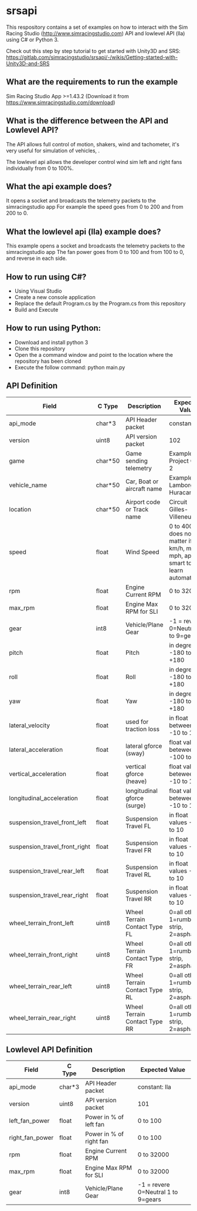 # srsapi
This respository contains a set of examples on how to interact with the Sim Racing Studio (http://www.simracingstudio.com) API and lowlevel API (lla) using C# or Python 3.

Check out this step by step tutorial to get started with Unity3D and SRS:
https://gitlab.com/simracingstudio/srsapi/-/wikis/Getting-started-with-Unity3D-and-SRS

## What are the requirements to run the example
Sim Racing Studio App >=1.43.2 (Download it from https://www.simracingstudio.com/download)

## What is the difference between the API and Lowlevel API?
The API allows full control of motion, shakers, wind and tachometer, it's very useful for simulation of vehicles, .

The lowlevel api allows the developer control wind sim left and right fans individually from 0 to 100%.

## What the api example does?
It opens a socket and broadcasts the telemetry packets to the simracingstudio app
For example the speed goes from 0 to 200 and from 200 to 0.

## What the lowlevel api (lla) example does?
This example opens a socket and broadcasts the telemetry packets to the simracingstudio app
The fan power goes from 0 to 100 and from 100 to 0, and reverse in each side.

## How to run using C#?
* Using Visual Studio
* Create a new console application
* Replace the default Program.cs by the Program.cs from this repository
* Build and Execute

## How to run using Python:
* Download and install python 3
* Clone this repository
* Open the a command window and point to the location where the repository has been cloned
* Execute the follow command: python main.py

## API Definition
| Field | C Type | Description | Expected Value |
| --- | --- | --- | --- | 
| api_mode | char*3 | API Header packet | constant: api |
| version | uint8 | API version packet | 102 |
| game | char*50 | Game sending telemetry | Example: Project Cars 2 | 
| vehicle_name | char*50 | Car, Boat or aircraft name | Example: Lamborghini Huracan | 
| location | char*50 | Airport code or Track name | Circuit Gilles-Villeneuve |
| speed | float | Wind Speed | 0 to 400 does not matter if km/h, m/s or mph, app is smart to learn automatically | 
| rpm | float | Engine Current RPM | 0 to 32000 |
| max_rpm | float | Engine Max RPM for SLI | 0 to 32000 |
| gear | int8 | Vehicle/Plane Gear | -1 = revere 0=Neutral 1 to 9=gears |
| pitch | float | Pitch | in degrees -180 to +180 |
| roll | float | Roll | in degrees -180 to +180 |
| yaw | float | Yaw | in degrees -180 to +180 |
| lateral_velocity | float | used for traction loss | in float between -10 to 10 |
| lateral_acceleration | float | lateral gforce (sway)  | float values beteween -100 to 10 |
| vertical_acceleration | float | vertical gforce (heave) | float values beteween -10 to 10 |
| longitudinal_acceleration | float | longitudinal gforce (surge) | float values beteween -10 to 10 |
| suspension_travel_front_left | float | Suspension Travel FL | in float values -10 to 10 |
| suspension_travel_front_right | float | Suspension Travel FR | in float values -10 to 10 |
| suspension_travel_rear_left | float | Suspension Travel RL | in float values -10 to 10 |
| suspension_travel_rear_right | float | Suspension Travel RR | in float values -10 to 10 |
| wheel_terrain_front_left | uint8 | Wheel Terrain Contact Type FL |  0=all others, 1=rumble strip, 2=asphalt |
| wheel_terrain_front_right | uint8 | Wheel Terrain Contact Type FR |  0=all others, 1=rumble strip, 2=asphalt |
| wheel_terrain_rear_left | uint8 | Wheel Terrain Contact Type RL |  0=all others, 1=rumble strip, 2=asphalt |
| wheel_terrain_rear_right | uint8 | Wheel Terrain Contact Type RR |  0=all others, 1=rumble strip, 2=asphalt |



## Lowlevel API Definition
| Field | C Type | Description | Expected Value |
| --- | --- | --- | --- | 
| api_mode | char*3 | API Header packet | constant: lla | 
| version | uint8 | API version packet | 101 |
| left_fan_power | float | Power in % of left fan | 0 to 100 | 
| right_fan_power | float | Power in % of right fan | 0 to 100 |
| rpm | float | Engine Current RPM | 0 to 32000 |
| max_rpm | float | Engine Max RPM for SLI | 0 to 32000 |
| gear | int8 | Vehicle/Plane Gear | -1 = revere 0=Neutral 1 to 9=gears |

